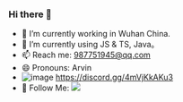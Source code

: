 ### Hi there 👋
- 🔭 I’m currently working in Wuhan China.
- 🌱 I’m currently using JS & TS, Java。
- 📫 Reach me: 987751945@qq.com
- 😄 Pronouns: Arvin
- ![image](https://user-images.githubusercontent.com/46149128/222993954-8e15c993-e613-4552-a295-837b81f39715.png) https://discord.gg/4mVjKkAKu3
- 👏 Follow Me: [![](https://img.shields.io/github/followers/iconFehu?label=follow%20me&style=social)](https://github.com/iconFehu/)

<!--
**iconFehu/iconFehu** is a ✨ _special_ ✨ repository because its `README.md` (this file) appears on your GitHub profile.

Here are some ideas to get you started:

- 🔭 I’m currently working on Wuhan China
- 🌱 I’m currently learning Java/C++
- 👯 I’m looking to collaborate on ...
- 🤔 I’m looking for help with ...
- 💬 Ask me about ...
- 📫 How to reach me: ...
- 😄 Pronouns: ...
- ⚡ Fun fact: ...
-->
